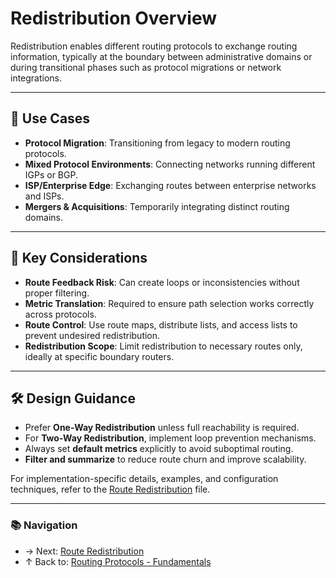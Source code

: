 # Redistribution Overview

Redistribution enables different routing protocols to exchange routing information, typically at the boundary between administrative domains or during transitional phases such as protocol migrations or network integrations.

---

## 🌉 Use Cases
- **Protocol Migration**: Transitioning from legacy to modern routing protocols.
- **Mixed Protocol Environments**: Connecting networks running different IGPs or BGP.
- **ISP/Enterprise Edge**: Exchanging routes between enterprise networks and ISPs.
- **Mergers & Acquisitions**: Temporarily integrating distinct routing domains.

---

## 🧩 Key Considerations
- **Route Feedback Risk**: Can create loops or inconsistencies without proper filtering.
- **Metric Translation**: Required to ensure path selection works correctly across protocols.
- **Route Control**: Use route maps, distribute lists, and access lists to prevent undesired redistribution.
- **Redistribution Scope**: Limit redistribution to necessary routes only, ideally at specific boundary routers.

---

## 🛠️ Design Guidance
- Prefer **One-Way Redistribution** unless full reachability is required.
- For **Two-Way Redistribution**, implement loop prevention mechanisms.
- Always set **default metrics** explicitly to avoid suboptimal routing.
- **Filter and summarize** to reduce route churn and improve scalability.

For implementation-specific details, examples, and configuration techniques, refer to the [Route Redistribution](./route-redistribution.md) file.

---

### 📚 Navigation
- → Next: [Route Redistribution](./route-redistribution.md)
- ↑ Back to: [Routing Protocols - Fundamentals](../readme.md)

